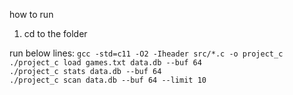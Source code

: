 how to run

1. cd to the folder

run below lines:
`gcc -std=c11 -O2 -Iheader src/*.c -o project_c`<br />
`./project_c load games.txt data.db --buf 64`<br />
`./project_c stats data.db --buf 64`<br />
`./project_c scan data.db --buf 64 --limit 10`
